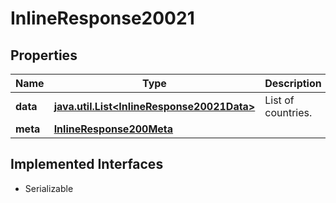 

# InlineResponse20021


## Properties

Name | Type | Description | Notes
------------ | ------------- | ------------- | -------------
**data** | [**java.util.List&lt;InlineResponse20021Data&gt;**](InlineResponse20021Data.md) | List of countries. |  [optional]
**meta** | [**InlineResponse200Meta**](InlineResponse200Meta.md) |  |  [optional]


## Implemented Interfaces

* Serializable


